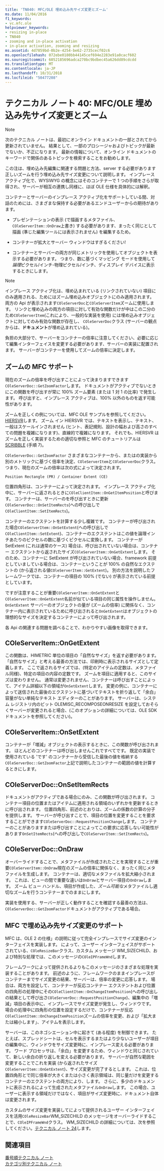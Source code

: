 ```yaml
---
title: 'TN040: MFC/OLE 埋め込み先サイズ変更とズーム'
ms.date: 11/04/2016
f1_keywords:
- vc.mfc.ole
helpviewer_keywords:
- resizing in-place
- TN040
- zooming and in-place activation
- in-place activation, zooming and resizing
ms.assetid: 4d7859bd-0b2e-4254-be62-2735cecf02c6
ms.openlocfilehash: 072ebe0180bb44145cef694e2283e91a0cacf602
ms.sourcegitcommit: 6052185696adca270bc9bdbec45a626dd89cdcdd
ms.translationtype: MT
ms.contentlocale: ja-JP
ms.lasthandoff: 10/31/2018
ms.locfileid: "50477208"
---
```

# <a name="tn040-mfcole-in-place-resizing-and-zooming"></a>テクニカル ノート 40: MFC/OLE 埋め込み先サイズ変更とズーム

> [!NOTE]
>  次のテクニカル ノートは、最初にオンライン ドキュメントの一部とされてから更新されていません。 結果として、一部のプロシージャおよびトピックが最新でないか、不正になります。 最新の情報について、オンライン ドキュメントのキーワードで関係のあるトピックを検索することをお勧めします。

この注は、埋め込み先編集に関連する問題と方法、server する必要があります正しいズームを行う埋め込み先サイズ変更について説明します。 インプレース アクティブ化で、WYSIWYG の概念にはそのコンテナーで 1 つの手順をさらが取得され、サーバーが相互の連携し同様に、ほぼ OLE 仕様を具体的には解釈。

コンテナーとサーバーのインプレース アクティブ化をサポートしている間、対話のためには、さまざまな保持する必要があるエンドユーザーからの期待があります。

- プレゼンテーションの表示 (で描画するメタファイル、`COleServerItem::OnDraw`上書き) する必要があります、まったく同じとして描画 (準じた編集ツールには表示されません) を編集するため。

- コンテナーが拡大とサーバー ウィンドウはすぎるください!

- コンテナーとサーバーの両方が同じメトリックを使用してオブジェクトを表示する必要があります。 つまり、数に基づくマッピング モードを使用して*論理*ピクセル/インチ-物理ピクセル/インチ、ディスプレイ デバイスに表示するときにします。

> [!NOTE]
>  インプレース アクティブ化は、埋め込まれている (リンクされていない) 項目にのみ適用される、ためにはズーム埋め込みオブジェクトにのみ適用されます。 両方の Api が表示されます`COleServerDoc`と`COleServerItem`ズームに使用します。 リンクと埋め込みの両方の項目に対して有効な関数だけが中はこの二分のため`COleServerItem`(これにより、一般的な実装を使用) には埋め込みオブジェクトに対してのみ有効な関数が存在し、 `COleServerDoc`クラス (サーバーの観点からは、**ドキュメント**が埋め込まれている)。

負担の大部分で、サーバーをコンテナーの倍率に注意してください、必要に応じて編集インターフェイスを変更する必要があります、サーバーの実装に配置されます。 サーバーがコンテナーを使用してズームの倍率に決定します。

## <a name="mfc-support-for-zooming"></a>ズームの MFC サポート

現在のズームの倍率を呼び出すことによって決まりますできます`COleServerDoc::GetZoomFactor`します。 ドキュメントがアクティブでないときにこの関数を呼び出すが常に 100% ズーム要素 (または 1 対 1 の比率) で発生します。 呼び出すと、インプレース アクティブは、100% 以外のものを返す可能性があります。

ズームを正しくの例については、MFC OLE サンプルを参照してください。 [HIERSVR](../visual-cpp-samples.md)します。 ズーム イン HIERSVR では、テキストを表示し、テキスト、一般はスケールインされません (ヒント、表記規則、設計の幅および高さのすべての問題を複雑になります)、直線的で複雑になります。 それでも、HIERSVR はズームを正しく実装するための適切な参照と MFC のチュートリアルは[SCRIBBLE](../visual-cpp-samples.md) (手順 7)。

`COleServerDoc::GetZoomFactor` さまざまなコンテナーから、またはの実装から別のメトリックに基づく倍率を決定、`COleServerItem`と`COleServerDoc`クラス。 つまり、現在のズームの倍率は次の式によって決定されます。

```
Position Rectangle (PR) / Container Extent (CE)
```

位置四角形は、コンテナーによって決定されます。 インプレース アクティブ化中に、サーバーに返されるときに`COleClientItem::OnGetItemPosition`と呼びます。 コンテナーは、サーバーのを呼び出すときに更新`COleServerDoc::OnSetItemRects`(への呼び出しで`COleClientItem::SetItemRects`)。

コンテナーのエクステントを計算する少し複雑です。 コンテナーが呼び出された場合`COleServerItem::OnSetExtent`(への呼び出しで`COleClientItem::SetExtent`)、コンテナーのエクステントはこの値を論理インチあたりのピクセルの数に基づくピクセルに変換します。 コンテナーが SetExtent (これは通常のケース) 場合は、呼び出されていない場合は、コンテナー エクステントから返されたサイズ`COleServerItem::OnGetExtent`します。 そのため、コンテナーに SetExtent が呼び出されていない場合、framework 前提としていましている場合は、コンテナーということが 100% の自然なエクステントの (から返される値`COleServerItem::GetExtent`)。 別の方法を説明したフレームワークでは、コンテナーの項目の 100% (でない) が表示されている前提としています。

ですが注意することが重要`COleServerItem::OnSetExtent`と`COleServerItem::OnGetExtent`名前が似ている項目の同じ属性を操作しません。 `OnSetExtent` サーバーのオブジェクトの量が (ズームの倍率) に関係なく、コンテナー内に表示されているために呼び出されると`OnGetExtent`はオブジェクトの理想的なサイズを決定するコンテナーによって呼び出されます。

各 Api の関連する問題を調べることで、わかりやすい画像を取得できます。

## <a name="coleserveritemongetextent"></a>COleServerItem::OnGetExtent

この関数は、HIMETRIC 単位の項目の「自然なサイズ」を返す必要があります。 「自然なサイズ」と考える最善の方法では、印刷時に表示されるサイズとして定義します。 ここで返されるサイズでは、(特定のアイテムの定数は、メタファイル同様)、特定の項目の内容の定数です。 ズームを項目に適用すると、このサイズは変わりません。 通常は変更されません、コンテナーは呼び出すことによって、アイテム詳細以下の領域が`OnSetExtent`します。 変更の例に、コンテナーによって送信された最後のエクステントに基づいてテキストを折り返して「余白」容量がない単純なテキスト エディターのことがあります。 サーバーは、システム レジストリ内のビット OLEMISC_RECOMPOSEONRESIZE を設定しておそらくサーバーが変更されると場合、(このオプションの詳細については、OLE SDK ドキュメントを参照してください)。

## <a name="coleserveritemonsetextent"></a>COleServerItem::OnSetExtent

コンテナーが「増減」オブジェクトの表示するときに、この関数が呼び出されます。 ほとんどのコンテナーは呼び出しませんこれですべてです。 既定の実装で使用されている 'です' のコンテナーから受信した最後の値を格納する`COleServerDoc::GetZoomFactor`上記で説明したコンテナーの範囲の値を計算するときにします。

## <a name="coleserverdoconsetitemrects"></a>COleServerDoc::OnSetItemRects

ドキュメントがアクティブである場合にのみ、この関数が呼び出されます。 コンテナー項目の位置またはアイテムに適用される領域のいずれかを更新するときに呼び出されます。 位置四角形、前述のとおりは、ズームの係数の計算の分子を提供します。 サーバーが呼び出すことで、項目の位置を変更することを要求することができます`COleServerDoc::RequestPositionChange`します。 コンテナーのことがありますまたは呼び出すことによってこの要求に応答しない可能性があります`OnSetItemRects`(への呼び出しで`COleServerItem::SetItemRects`)。

## <a name="coleserverdocondraw"></a>COleServerDoc::OnDraw

オーバーライドすることで、メタファイルが作成されたことを実現することが重要`COleServerItem::OnDraw`現在のズームの倍率に関係なく、まったく同じメタファイルを生成します。 コンテナーは、適切なメタファイルを拡大縮小されます。 これは、ビューの間で重要な違いは`OnDraw`とサーバー項目の`OnDraw`します。 ズーム ビュー ハンドル、項目が作成した、*ズーム可能な*メタファイルし適切なズームを行うコンテナーまでのままにします。

実装を使用する、サーバーが正しく動作することを確認する最善の方法は、`COleServerDoc::GetZoomFactor`ドキュメントがアクティブである場合。

## <a name="mfc-support-for-in-place-resizing"></a>MFC で埋め込み先サイズ変更のサポート

MFC は、OLE 2 の仕様」の説明に従って完全インプレースでサイズ変更のインターフェイスを実装します。 によって、ユーザー インターフェイスがサポートされている、`COleResizeBar`クラス、カスタム メッセージ WM_SIZECHILD、および特別な処理では、このメッセージの`COleIPFrameWnd`します。

フレームワークによって提供されるよりもこのメッセージのさまざまな処理を実装することがあります。 前述のように、フレームワークのままインプレースがコンテナーまでサイズ変更の結果、サーバーは、倍率の変更に応答します。 場合は、両方を設定して、コンテナーが反応コンテナー エクステントおよび位置の四角形の処理中にその`COleClientItem::OnChangeItemPosition`(への呼び出しの結果として呼び出さ`COleServerDoc::RequestPositionChange`)、編集中の「増減」項目の表示中に、インプレースでサイズ変更が発生し、ウィンドウです。 場合の処理中に四角形の位置を設定するだけで、コンテナーが反応`COleClientItem::OnChangeItemPosition`ズームの倍率を変更、および「拡大または縮小します」、アイテムを表示します。

サーバーは、このネゴシエーション中に起きて (ある程度) を制御できます。 たとえば、スプレッドシートは、セルを表示するまたはより少ないユーザーが項目の編集中に、ウィンドウをサイズ変更時に、インプレース変える必要があります。 ワード プロセッサは、「余白」を変更するため、ウィンドウと同じされていて、新しい余白の折り返しを変える必要があります。 サーバーが自然な範囲を変更することでこれを実装 (から返されたサイズ`COleServerItem::OnGetExtent`)、サイズ変更が完了するとします。 これは、位置四角形とで同じ倍率が大きくまたは小さく表示領域は、同じ量だけを変更するコンテナーのエクステントの両方により、します。 さらに、多少のドキュメントに表示されるによって生成されたメタファイル`OnDraw`します。 この場合、ユーザーに表示する領域だけではなく、項目がサイズ変更時に、ドキュメント自体は変更されます。

カスタムのサイズ変更を実装してによって提供されるユーザー インターフェイスを活用`COleResizeBar`WM_SIZECHILD のメッセージをオーバーライドすることで、`COleIPFrameWnd`クラス。 WM_SIZECHILD の詳細については、次を参照してください。[テクニカル ノート 24](../mfc/tn024-mfc-defined-messages-and-resources.md)します。

## <a name="see-also"></a>関連項目

[番号順テクニカル ノート](../mfc/technical-notes-by-number.md)<br/>
[カテゴリ別テクニカル ノート](../mfc/technical-notes-by-category.md)

